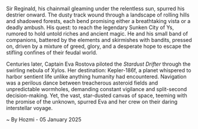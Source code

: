 
Sir Reginald, his chainmail gleaming under the relentless sun, spurred his destrier onward.  The dusty track wound through a landscape of rolling hills and shadowed forests, each bend promising either a breathtaking vista or a deadly ambush.  His quest: to reach the legendary Sunken City of Ys, rumored to hold untold riches and ancient magic.  He and his small band of companions, battered by the elements and skirmishes with bandits, pressed on, driven by a mixture of greed, glory, and a desperate hope to escape the stifling confines of their feudal world.

Centuries later, Captain Eva Rostova piloted the *Stardust Drifter* through the swirling nebula of Xylos. Her destination: Kepler-186f, a planet whispered to harbor sentient life unlike anything humanity had encountered.  Navigation was a perilous dance between treacherous asteroid fields and unpredictable wormholes, demanding constant vigilance and split-second decision-making. Yet, the vast, star-dusted canvas of space, teeming with the promise of the unknown, spurred Eva and her crew on their daring interstellar voyage.

~ By Hozmi - 05 January 2025
